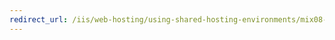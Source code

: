 ```yaml
---
redirect_url: /iis/web-hosting/using-shared-hosting-environments/mix08-bringing-hosters-and-developers-together-with-iis7
---
```


